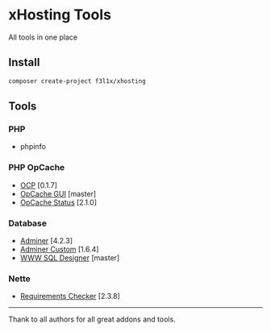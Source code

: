 # xHosting Tools

All tools in one place

## Install

```sh
composer create-project f3l1x/xhosting
```

## Tools

### PHP 

- phpinfo

### PHP OpCache

- [OCP](https://gist.github.com/ck-on/4959032) [0.1.7]
- [OpCache GUI](https://github.com/amnuts/opcache-gui) [master]
- [OpCache Status](https://github.com/rlerdorf/opcache-status) [2.1.0]

### Database

- [Adminer](https://github.com/vrana/adminer) [4.2.3]
- [Adminer Custom](https://github.com/dg/adminer-custom) [1.6.4]
- [WWW SQL Designer](https://github.com/ondras/wwwsqldesigner) [master]

### Nette

- [Requirements Checker](https://github.com/nette/nette/tree/v2.3.8/tools/Requirements-Checker) [2.3.8]

------

Thank to all authors for all great addons and tools.

